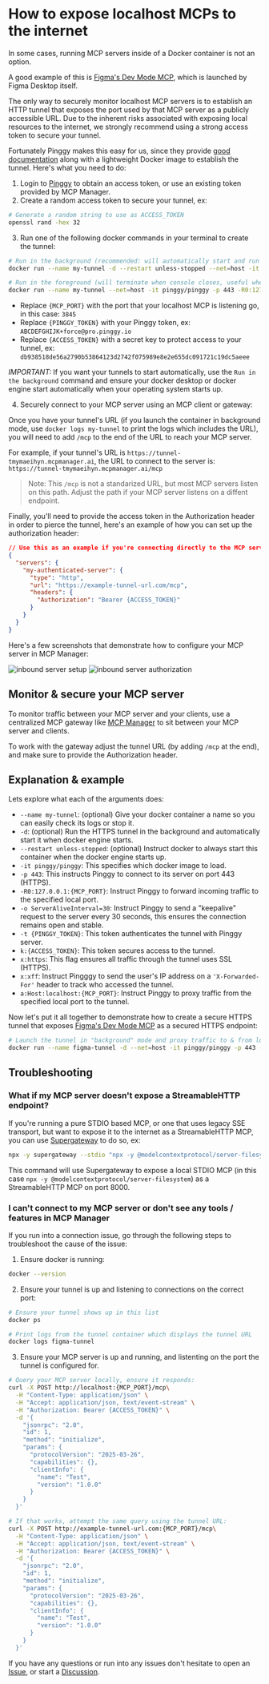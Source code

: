 # How to expose localhost MCPs to the internet

In some cases, running MCP servers inside of a Docker container is not an option.

A good example of this is [Figma's Dev Mode MCP](https://help.figma.com/hc/en-us/articles/32132100833559-Guide-to-the-Dev-Mode-MCP-Server), which is launched by Figma Desktop itself.

The only way to securely monitor localhost MCP servers is to establish an HTTP tunnel that exposes the port used by that MCP server as a publicly accessible URL. Due to the inherent risks associated with exposing local resources to the internet, we strongly recommend using a strong access token to secure your tunnel.

Fortunately Pinggy makes this easy for us, since they provide [good documentation](https://pinggy.io/docs/) along with a lightweight Docker image to establish the tunnel. Here's what you need to do:

1. Login to [Pinggy](https://pinggy.io) to obtain an access token, or use an existing token provided by MCP Manager.
2. Create a random access token to secure your tunnel, ex:

```bash
# Generate a random string to use as ACCESS_TOKEN
openssl rand -hex 32
```

3. Run one of the following docker commands in your terminal to create the tunnel: 

```bash
# Run in the background (recommended: will automatically start and run indefinitely)
docker run --name my-tunnel -d --restart unless-stopped --net=host -it pinggy/pinggy -p 443 -R0:127.0.0.1:{MCP_PORT} -o ServerAliveInterval=30 -t {PINGGY_TOKEN} k:{ACCESS_TOKEN} x:https x:xff a:Host:localhost:{MCP_PORT}

# Run in the foreground (will terminate when console closes, useful when testing or debugging connection issues)
docker run --name my-tunnel --net=host -it pinggy/pinggy -p 443 -R0:127.0.0.1:{MCP_PORT} -o ServerAliveInterval=30 -t {PINGGY_TOKEN} k:{ACCESS_TOKEN} x:https x:xff a:Host:localhost:{MCP_PORT}
```

- Replace `{MCP_PORT}` with the port that your localhost MCP is listening go, in this case: `3845`
- Replace `{PINGGY_TOKEN}` with your Pinggy token, ex: `ABCDEFGHIJK+force@pro.pinggy.io`
- Replace `{ACCESS_TOKEN}` with a secret key to protect access to your tunnel, ex: `db938518de56a2790b53864123d2742f075989e8e2e655dc091721c19dc5aeee`

*IMPORTANT:* If you want your tunnels to start automatically, use the `Run in the background` command and ensure your docker desktop or docker engine start automatically when your operating system starts up.

4. Securely connect to your MCP server using an MCP client or gateway:

Once you have your tunnel's URL (if you launch the container in background mode, use `docker logs my-tunnel` to print the logs which includes the URL), you will need to add `/mcp` to the end of the URL to reach your MCP server.

For example, if your tunnel's URL is `https://tunnel-tmymaeihyn.mcpmanager.ai`, the URL to connect to the server is: `https://tunnel-tmymaeihyn.mcpmanager.ai/mcp`

> Note: This `/mcp` is not a standarized URL, but most MCP servers listen on this path. Adjust the path if your MCP server listens on a diffent endpoint.

Finally, you'll need to provide the access token in the Authorization header in order to pierce the tunnel, here's an example of how you can set up the authorization header:

```json
// Use this as an example if you're connecting directly to the MCP server
{
  "servers": {
    "my-authenticated-server": {
      "type": "http",
      "url": "https://example-tunnel-url.com/mcp",
      "headers": {
        "Authorization": "Bearer {ACCESS_TOKEN}"
      }
    }
  }
}
```

Here's a few screenshots that demonstrate how to configure your MCP server in MCP Manager:

![inbound server setup](./images/mcp_manager_inbound_server_setup.png)
![inbound server authorization](./images/mcp_manager_authorization.png)

## Monitor & secure your MCP server

To monitor traffic between your MCP server and your clients, use a centralized MCP gateway like [MCP Manager](https://mcpmanager.ai/) to sit between your MCP server and clients.

To work with the gateway adjust the tunnel URL (by adding `/mcp` at the end), and make sure to provide the Authorization header. 

## Explanation & example

Lets explore what each of the arguments does:

- `--name my-tunnel`: (optional) Give your docker container a name so you can easily check its logs or stop it.
- `-d`: (optional) Run the HTTPS tunnel in the background and automatically start it when docker engine starts.
- `--restart unless-stopped`: (optional) Instruct docker to always start this container when the docker engine starts up.
- `-it pinggy/pinggy`: This specifies which docker image to load.
- `-p 443`: This instructs Pinggy to connect to its server on port 443 (HTTPS).
- `-R0:127.0.0.1:{MCP_PORT}`: Instruct Pinggy to forward incoming traffic to the specified local port.
- `-o ServerAliveInterval=30`:  Instruct Pinggy to send a "keepalive" request to the server every 30 seconds, this ensures the connection remains open and stable.
- `-t {PINGGY_TOKEN}`: This token authenticates the tunnel with Pinggy server.
- `k:{ACCESS_TOKEN}`: This token secures access to the tunnel.
- `x:https`: This flag ensures all traffic through the tunnel uses SSL (HTTPS).
- `x:xff`: Instruct Pingggy to send the user's IP address on a `'X-Forwarded-For'` header to track who accessed the tunnel.
- `a:Host:localhost:{MCP_PORT}`: Instruct Pinggy to proxy traffic from the specified local port to the tunnel.

Now let's put it all together to demonstrate how to create a secure HTTPS tunnel that exposes [Figma's Dev Mode MCP](https://help.figma.com/hc/en-us/articles/32132100833559-Guide-to-the-Dev-Mode-MCP-Server) as a secured HTTPS endpoint:

```bash
# Launch the tunnel in "background" mode and proxy traffic to & from localhost:3845
docker run --name figma-tunnel -d --net=host -it pinggy/pinggy -p 443 -R0:127.0.0.1:3845 -o ServerAliveInterval=30 -t ABCDEFGHIJK+force@pro.pinggy.io k:db938518de56a2790b53864123d2742f075989e8e2e655dc091721c19dc5aeee x:https x:xff a:Host:localhost:3845
```

## Troubleshooting

### What if my MCP server doesn't expose a StreamableHTTP endpoint?

If you're running a pure STDIO based MCP, or one that uses legacy SSE transport, but want to expose it to the internet as a StreamableHTTP MCP, you can use [Supergateway](https://github.com/supercorp-ai/supergateway) to do so, ex:

```bash
npx -y supergateway --stdio "npx -y @modelcontextprotocol/server-filesystem" --outputTransport streamableHttp --port 8000
```

This command will use Supergateway to expose a local STDIO MCP (in this case `npx -y @modelcontextprotocol/server-filesystem`) as a StreamableHTTP MCP on port 8000.

### I can't connect to my MCP server or don't see any tools / features in MCP Manager

If you run into a connection issue, go through the following steps to troubleshoot the cause of the issue:

1. Ensure docker is running:
```bash
docker --version
```

2. Ensure your tunnel is up and listening to connections on the correct port:
```bash
# Ensure your tunnel shows up in this list
docker ps

# Print logs from the tunnel container which displays the tunnel URL
docker logs figma-tunnel
```

3. Ensure your MCP server is up and running, and listenting on the port the tunnel is configured for.
```bash
# Query your MCP server locally, ensure it responds:
curl -X POST http://localhost:{MCP_PORT}/mcp\
  -H "Content-Type: application/json" \
  -H "Accept: application/json, text/event-stream" \
  -H "Authorization: Bearer {ACCESS_TOKEN}" \
  -d '{
    "jsonrpc": "2.0",
    "id": 1,
    "method": "initialize",
    "params": {
      "protocolVersion": "2025-03-26",
      "capabilities": {},
      "clientInfo": {
        "name": "Test",
        "version": "1.0.0"
      }
    }
  }'

# If that works, attempt the same query using the tunnel URL:
curl -X POST http://example-tunnel-url.com:{MCP_PORT}/mcp\
  -H "Content-Type: application/json" \
  -H "Accept: application/json, text/event-stream" \
  -H "Authorization: Bearer {ACCESS_TOKEN}" \
  -d '{
    "jsonrpc": "2.0",
    "id": 1,
    "method": "initialize",
    "params": {
      "protocolVersion": "2025-03-26",
      "capabilities": {},
      "clientInfo": {
        "name": "Test",
        "version": "1.0.0"
      }
    }
  }'
```

If you have any questions or run into any issues don't hesitate to open an [Issue](https://github.com/MCP-Manager/MCP-Checklists/issues), or start a [Discussion](https://github.com/MCP-Manager/MCP-Checklists/discussions).
